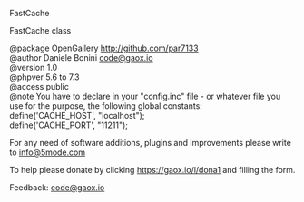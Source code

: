 
 FastCache    

 FastCache class    

 @package  OpenGallery   http://github.com/par7133     
 @author   Daniele Bonini <code@gaox.io>    
 @version  1.0    
 @phpver   5.6 to 7.3      
 @access   public    
 @note You have to declare in your "config.inc" file - or whatever file you    
 use for the purpose, the following global constants:    
 define('CACHE_HOST', "localhost");    
 define('CACHE_PORT', "11211");    

 For any need of software additions, plugins and improvements please write to <a href="mailto:info@5mode.com">info@5mode.com</a>  

 To help please donate by clicking <a href="https://gaox.io/l/dona1">https://gaox.io/l/dona1</a> and filling the form.  

 Feedback: <a href="mailto:code@gaox.io">code@gaox.io</a>
